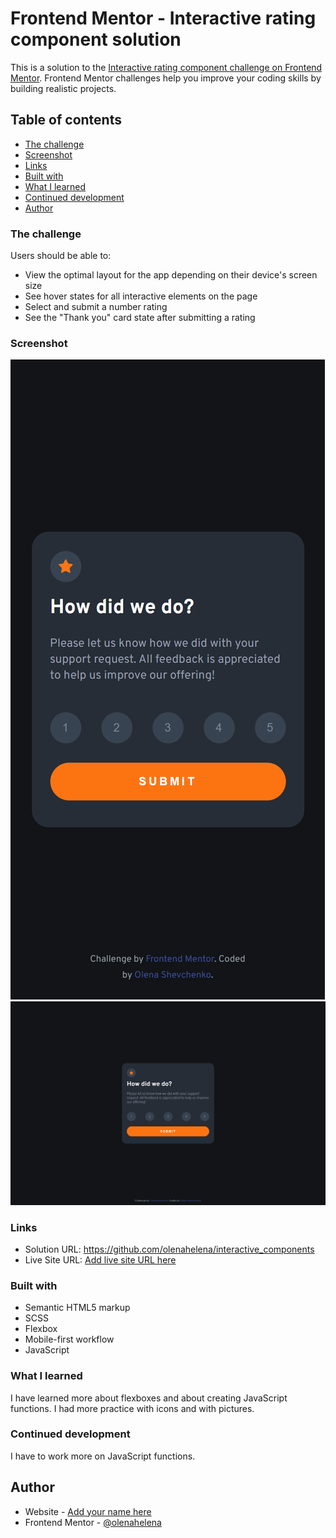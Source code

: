 # Frontend Mentor - Interactive rating component solution

This is a solution to the [Interactive rating component challenge on Frontend Mentor](https://www.frontendmentor.io/challenges/interactive-rating-component-koxpeBUmI). Frontend Mentor challenges help you improve your coding skills by building realistic projects. 

## Table of contents
  - [The challenge](#the-challenge)
  - [Screenshot](#screenshot)
  - [Links](#links)
  - [Built with](#built-with)
  - [What I learned](#what-i-learned)
  - [Continued development](#continued-development)
- [Author](#author)

### The challenge

Users should be able to:

- View the optimal layout for the app depending on their device's screen size
- See hover states for all interactive elements on the page
- Select and submit a number rating
- See the "Thank you" card state after submitting a rating

### Screenshot

![](./phone_screenshot.png)
![](./laptop_screenshot.png)

### Links

- Solution URL: https://github.com/olenahelena/interactive_components 
- Live Site URL: [Add live site URL here](https://your-live-site-url.com)

### Built with

- Semantic HTML5 markup
- SCSS
- Flexbox
- Mobile-first workflow
- JavaScript

### What I learned

I have learned more about flexboxes and about creating JavaScript functions. I had more practice with icons and with pictures. 

### Continued development

I have to work more on JavaScript functions.

## Author

- Website - [Add your name here](https://github.com/olenahelena/interactive_components)
- Frontend Mentor - [@olenahelena](https://www.frontendmentor.io/profile/olenahelena)
